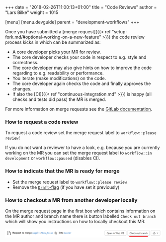 +++
date = "2018-02-26T11:00:13+01:00"
title = "Code Reviews"
author = "Lars Bilke"
weight = 1015

[menu]
  [menu.devguide]
    parent = "development-workflows"
+++

Once you have submitted a [merge request]({{< ref "setup-fork.md/#optional-working-on-a-new-feature" >}}) the code review process kicks in which can be summarized as:

- A core developer picks your MR for review.
- The core developer checks your code in respect to e.g. style and correctness.
- The core developer may also give hints on how to improve the code regarding to e.g. readability or performance.
- You iterate (make modifications) on the code.
- The core developer again checks the code and finally approves the changes.
- If also the [CI]({{< ref "continuous-integration.md" >}}) is happy (all checks and tests did pass) the MR is merged.

For more information on merge requests see the [GitLab documentation](https://docs.gitlab.com/ee/user/project/merge_requests/getting_started.html).

### How to request a code review

To request a code review set the merge request label to `workflow::please review`!

If you do not want a reviewer to have a look, e.g. because you are currently working on the MR you can set the merge request label to `workflow::in development` or `workflow::paused` (disables CI).

### How to indicate that the MR is ready for merge

- Set the merge request label to `workflow::please review`
- Remove the [`Draft`-flag](https://docs.gitlab.com/ee/user/project/merge_requests/drafts.html#mark-merge-requests-as-ready) (if you have set it previously)

### How to checkout a MR from another developer locally

On the merge request page in the first box which contains information on the MR author and branch name there is button labelled `Check out branch` which will show you instructions on how to locally checkout this MR:

![](checkout-branch.png)
